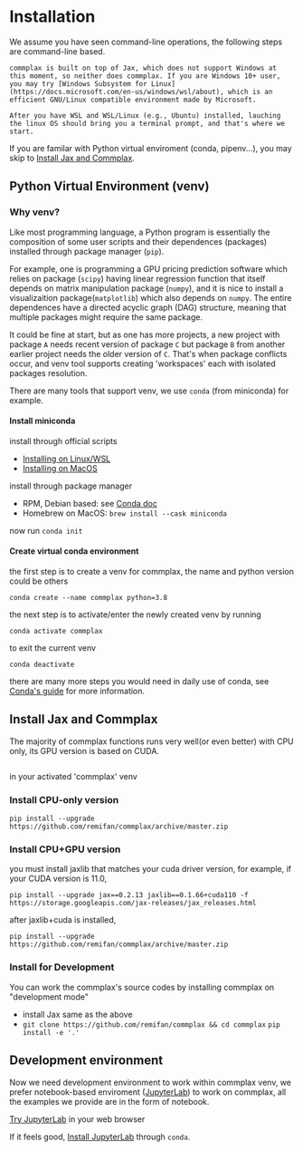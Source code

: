 # Installation

We assume you have seen command-line operations, the following steps are command-line based.

```{admonition} Windows
commplax is built on top of Jax, which does not support Windows at this moment, so neither does commplax. If you are Windows 10+ user, you may try [Windows Subsystem for Linux](https://docs.microsoft.com/en-us/windows/wsl/about), which is an efficient GNU/Linux compatible environment made by Microsoft.

After you have WSL and WSL/Linux (e.g., Ubuntu) installed, lauching the linux OS should bring you a terminal prompt, and that's where we start.
```

If you are familar with Python virtual enviroment (conda, pipenv...), you may skip to [Install Jax and Commplax](#install-jax-and-commplax).


## Python Virtual Environment (venv)

### Why venv?
Like most programming language, a Python program is essentially the composition of some user scripts and their dependences (packages) installed through package manager (`pip`).

For example, one is programming a GPU pricing prediction software which relies on package (`scipy`) having linear regression function that itself depends on matrix manipulation package (`numpy`), and it is nice to install a visualizaition package(`matplotlib`) which also depends on `numpy`. The entire dependences have a directed acyclic graph (DAG) structure, meaning that multiple packages might require the same package.

It could be fine at start, but as one has more projects, a new project with package `A` needs recent version of package `C` but package `B` from another earlier project needs the older version of `C`. That's when package conflicts occur, and venv tool supports creating 'workspaces' each with isolated packages resolution.

There are many tools that support venv, we use `conda` (from miniconda) for example.

#### Install miniconda
install through official scripts
- [Installing on Linux/WSL](https://docs.conda.io/projects/conda/en/latest/user-guide/install/linux.html)
- [Installing on MacOS](https://docs.conda.io/projects/conda/en/latest/user-guide/install/macos.html)

install through package manager
- RPM, Debian based: see [Conda doc](https://docs.conda.io/projects/conda/en/latest/user-guide/install/rpm-debian.html)
- Homebrew on MacOS: `brew install --cask miniconda`

now run `conda init`

#### Create virtual conda environment
the first step is to create a venv for commplax, the name and python version could be others 

`conda create --name commplax python=3.8`

the next step is to activate/enter the newly created venv by running

`conda activate commplax`

to exit the current venv

`conda deactivate`

there are many more steps you would need in daily use of conda, see [Conda's guide](https://conda.io/projects/conda/en/latest/user-guide/getting-started.html) for more information.


## Install Jax and Commplax
The majority of commplax functions runs very well(or even better) with CPU only, its GPU version is based on CUDA.

```{note} For regular Window 10 users, WSL currently has no support to use GPU-CUDA, see [WSLg](https://github.com/microsoft/wslg) project
```

in your activated 'commplax' venv

### Install CPU-only version
```
pip install --upgrade https://github.com/remifan/commplax/archive/master.zip
```
### Install CPU+GPU version
you must install jaxlib that matches your cuda driver version, for example, if your CUDA version is 11.0,
```
pip install --upgrade jax==0.2.13 jaxlib==0.1.66+cuda110 -f https://storage.googleapis.com/jax-releases/jax_releases.html
```

after jaxlib+cuda is installed,
```
pip install --upgrade https://github.com/remifan/commplax/archive/master.zip
```

### Install for Development
You can work the commplax's source codes by installing commplax on "development mode"

- install Jax same as the above
- `git clone https://github.com/remifan/commplax && cd commplax`
  `pip install -e '.'`


## Development environment
Now we need development environment to work within commplax venv, we prefer notebook-based enviroment ([JupyterLab](https://jupyter.org/index.html)) to work on commplax, all the examples we provide are in the form of notebook.

[Try JupyterLab](https://jupyter.org/try) in your web browser

If it feels good, [Install JupyterLab](https://jupyter.org/install.html) through `conda`.

```{note} Though it is convenient to install JupyterLab alongside commplax in the same venv. To minimize the risk of package confilcts, a better practice is to install JupyterLab in a standalone venv, and [add other venvs to JupyterLab](https://stackoverflow.com/a/53546634)
```

